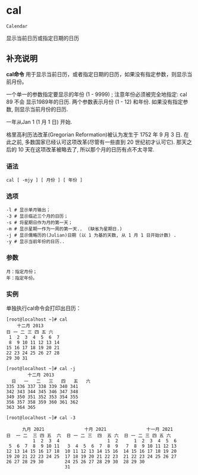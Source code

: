 cal
===
`Calendar`

显示当前日历或指定日期的日历

## 补充说明

**cal命令** 用于显示当前日历，或者指定日期的日历，如果没有指定参数，则显示当前月份。

一个单一的参数指定要显示的年份  (1  -  9999)  ;  注意年份必须被完全地指定:  cal 89 不会 显示1989年的日历.  两个参数表示月份 (1 - 12) 和年份.  如果没有指定参数,
则显示当前月份的日历.

一年从Jan 1 (1 月 1 日) 开始.

格里高利历法改革(Gregorian Reformation)被认为发生于 1752 年 9 月 3 日.  在此之前, 多数国家已经认可这项改革(尽管有一些直到 20  世纪初才认可它).   那天之后的  10
天在这项改革被略去了, 所以那个月的日历有点不太寻常.

###  语法

```shell
cal [ -mjy ] [ 月份 ] [ 年份 ]
```

###  选项

```shell
-l # 显示单月输出；
-3 # 显示临近三个月的日历；
-s # 将星期日作为月的第一天；
-m # 显示星期一作为一周的第一天..  (缺省为星期日.)
-j # 显示儒略历的(Julian)日期 (以 1 为基的天数, 从 1 月 1 日开始计数) .
-y # 显示当前年份的日历..
```

###  参数

```shell
月：指定月份；
年：指定年份。
```

###  实例

单独执行cal命令会打印出日历：

```shell
[root@localhost ~]# cal
    十二月 2013     
日 一 二 三 四 五 六
 1  2  3  4  5  6  7
 8  9 10 11 12 13 14
15 16 17 18 19 20 21
22 23 24 25 26 27 28
29 30 31
```

```shell
[root@localhost ~]# cal -j
        十二月 2013        
  日   一   二   三   四   五   六
335 336 337 338 339 340 341
342 343 344 345 346 347 348
349 350 351 352 353 354 355
356 357 358 359 360 361 362
363 364 365
```

```shell
[root@localhost ~]# cal -3

      九月 2021               十月 2021               十一月 2021
日  一 二  三 四 五  六  日 一 二 三  四  五 六  日 一 二 三 四 五 六
          1  2  3  4                  1  2      1  2  3  4  5  6
 5  6  7  8  9 10 11   3  4  5  6  7  8  9   7  8  9 10 11 12 13
12 13 14 15 16 17 18  10 11 12 13 14 15 16  14 15 16 17 18 19 20
19 20 21 22 23 24 25  17 18 19 20 21 22 23  21 22 23 24 25 26 27
26 27 28 29 30        24 25 26 27 28 29 30  28 29 30
                      31
```



